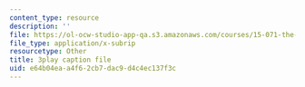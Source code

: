 ```yaml
---
content_type: resource
description: ''
file: https://ol-ocw-studio-app-qa.s3.amazonaws.com/courses/15-071-the-analytics-edge-spring-2017/e64b04eaa4f62cb7dac9d4c4ec137f3c_NAQhRc3OQAw.srt
file_type: application/x-subrip
resourcetype: Other
title: 3play caption file
uid: e64b04ea-a4f6-2cb7-dac9-d4c4ec137f3c
---
```

